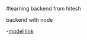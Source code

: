 #learning backend from hitesh

backend with node

-[model link ](
    https://app.eraser.io/workspace/m8NZVkDLenD94UKRMDnz?origin=share
)